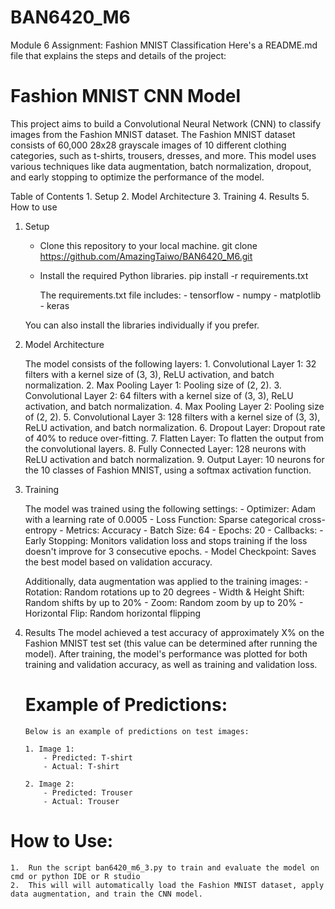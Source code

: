 # BAN6420_M6
Module 6 Assignment: Fashion MNIST Classification
Here's a README.md file that explains the steps and details of the project:


# Fashion MNIST CNN Model
This project aims to build a Convolutional Neural Network (CNN) to classify images from the Fashion MNIST dataset. The Fashion MNIST dataset consists of 60,000 28x28 grayscale images of 10 different clothing categories, such as t-shirts, trousers, dresses, and more. This model uses various techniques like data augmentation, batch normalization, dropout, and early stopping to optimize the performance of the model.

 Table of Contents
    1. Setup
    2. Model Architecture
    3. Training
    4. Results
    5. How to use


 1. Setup

    - Clone this repository to your local machine.
        git clone https://github.com/AmazingTaiwo/BAN6420_M6.git
    - Install the required Python libraries.
        pip install -r requirements.txt
   
        The requirements.txt file includes:
            - tensorflow
            - numpy
            - matplotlib
            - keras

    You can also install the libraries individually if you prefer.

2.  Model Architecture

    The model consists of the following layers:
        1. Convolutional Layer 1: 32 filters with a kernel size of (3, 3), ReLU activation, and batch normalization.
        2. Max Pooling Layer 1: Pooling size of (2, 2).
        3. Convolutional Layer 2: 64 filters with a kernel size of (3, 3), ReLU activation, and batch normalization.
        4. Max Pooling Layer 2: Pooling size of (2, 2).
        5. Convolutional Layer 3: 128 filters with a kernel size of (3, 3), ReLU activation, and batch normalization.
        6. Dropout Layer: Dropout rate of 40% to reduce over-fitting.
        7. Flatten Layer: To flatten the output from the convolutional layers.
        8. Fully Connected Layer: 128 neurons with ReLU activation and batch normalization.
        9. Output Layer: 10 neurons for the 10 classes of Fashion MNIST, using a softmax activation function.

3.  Training

    The model was trained using the following settings:
        - Optimizer: Adam with a learning rate of 0.0005
        - Loss Function: Sparse categorical cross-entropy
        - Metrics: Accuracy
        - Batch Size: 64
        - Epochs: 20
        - Callbacks:
            - Early Stopping: Monitors validation loss and stops training if the loss doesn't improve for 3 consecutive epochs.
            - Model Checkpoint: Saves the best model based on validation accuracy.

    Additionally, data augmentation was applied to the training images:
        - Rotation: Random rotations up to 20 degrees
        - Width & Height Shift: Random shifts by up to 20%
        - Zoom: Random zoom by up to 20%
        - Horizontal Flip: Random horizontal flipping

4.  Results
        The model achieved a test accuracy of approximately X% on the Fashion MNIST test set (this value can be determined after running the model). After training, the model's performance was plotted for both training and validation accuracy, as well as training and validation loss.

    # Example of Predictions:
        Below is an example of predictions on test images:

        1. Image 1:
            - Predicted: T-shirt
            - Actual: T-shirt

        2. Image 2:
            - Predicted: Trouser
            - Actual: Trouser

# How to Use:
    1.  Run the script ban6420_m6_3.py to train and evaluate the model on cmd or python IDE or R studio
    2.  This will will automatically load the Fashion MNIST dataset, apply data augmentation, and train the CNN model.
